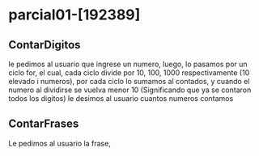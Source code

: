 # parcial01-[192389]

## ContarDigitos

le pedimos al usuario que ingrese un numero, luego, lo pasamos por un ciclo for, el cual, cada ciclo divide por 10, 100, 1000 respectivamente (10 elevado i numeros), por cada ciclo lo sumamos al contados, y cuando el numero al dividirse se vuelva menor 10 (Significando que ya se contaron todos los digitos) le desimos al usuario cuantos numeros contamos

## ContarFrases
Le pedimos al usuario la frase,